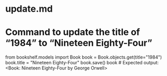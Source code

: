 # update.md

# Command to update the title of “1984” to “Nineteen Eighty-Four”
from bookshelf.models import Book
book = Book.objects.get(title="1984")
book.title = "Nineteen Eighty-Four"
book.save()
book  # Expected output: <Book: Nineteen Eighty-Four by George Orwell>
